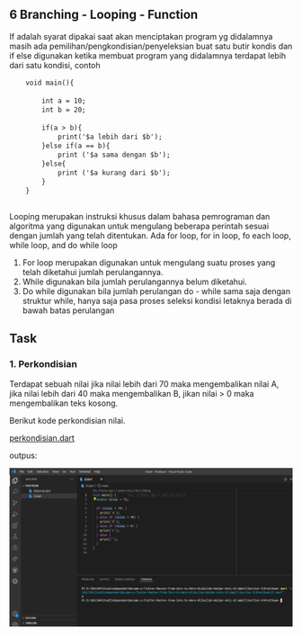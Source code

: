 ## 6 Branching - Looping - Function


If adalah syarat dipakai saat akan menciptakan program yg didalamnya masih ada pemilihan/pengkondisian/penyeleksian buat satu butir kondis dan if else  digunakan ketika  membuat program yang didalamnya terdapat lebih dari satu kondisi, contoh

```
    void main(){

        int a = 10;
        int b = 20;

        if(a > b){
            print('$a lebih dari $b');
        }else if(a == b){
            print ('$a sama dengan $b');
        }else{
            print ('$a kurang dari $b');
        }
    }
    
```


Looping merupakan instruksi khusus dalam bahasa pemrograman dan algoritma yang digunakan untuk mengulang beberapa perintah sesuai dengan jumlah yang telah ditentukan. Ada for loop, for in loop, fo each loop, while loop, and do while loop 

1.	For loop merupakan digunakan untuk mengulang suatu proses yang telah diketahui jumlah perulangannya.
2.	While digunakan bila jumlah perulangannya belum diketahui.
3.	Do while digunakan bila jumlah perulangan do - while sama saja dengan struktur while, hanya saja pasa proses seleksi kondisi 
    letaknya berada di bawah batas perulangan


## Task

### 1. Perkondisian
Terdapat sebuah nilai jika nilai lebih dari 70 maka mengembalikan nilai A, jika nilai lebih dari 40 maka mengembalikan B, jikan nilai > 0 maka mengembalikan teks kosong.

Berikut kode perkondisian nilai.

[perkondisian.dart](./praktikum/perkondisian.dart)

outpus:

![perkondisian.jpeg](./screenshots/perkondisian.jpeg)